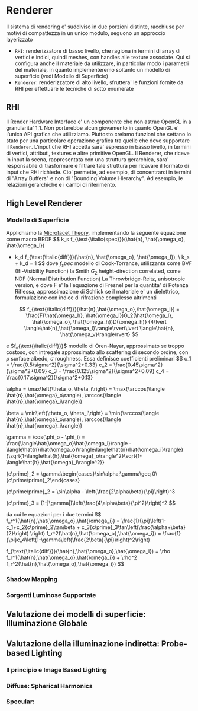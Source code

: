 # Renderer
Il sistema di rendering e' suddiviso in due porzioni distinte, racchiuse per motivi di compattezza in un unico modulo, seguono un approccio 
layerizzato
* `RHI`: renderizzatore di basso livello, che ragiona in termini di array di vertici e indici, quindi meshes, con handles alle texture associate.
   Qui si configura anche il materiale da utilizzare, in particolar modo i parametri del materiale, in quanto implementeremo soltanto un modello di 
   superficie (vedi Modello di Superficie)
* `Renderer`: renderizzatore di alto livello, sfruttera' le funzioni fornite da RHI per effettuare le tecniche di sotto enumerate

## RHI
Il Render Hardware Interface e' un componente che non astrae OpenGL in a granularita' 1:1. Non porterebbe alcun giovamento in quanto OpenGL e' l'unica
API grafica che utilizziamo. 
Piuttosto creiamo funzioni che settano lo stato per una particolare operazione grafica tra quelle che deve supportare il `Renderer`.
L'input che RHI accetta sara' espresso in basso livello, in termini di vertici, attributi, textures e altre primitive OpenGL. Il Renderer, che riceve 
in input la scena, rappresentata con una struttura gerarchica, sara' responsabile di trasformare e filtrare tale struttura per ricavare il formato 
di input che RHI richiede. 
Cio' permette, ad esempio, di concentrarci in termini di "Array Buffers" e non di "Bounding Volume Hierarchy". Ad esempio, le relazioni gerarchiche e 
i cambi di riferimento.



## High Level Renderer
### Modello di Superficie

Applichiamo la [Microfacet Theory](https://hal.science/tel-01291974/file/TH2015DupuyJonathan2.pdf), implementando la seguente equazione come macro BRDF
$$
   k_s f_{\text{\italic{spec}}}(\hat{n}, \hat{\omega_o}, \hat{\omega_l})
   + k_d f_{\text{\italic{diff}}}(\hat{n}, \hat{\omega_o}, \hat{\omega_l}), \\
   k_s + k_d = 1
$$
dove $f_spec$ modello di Cook-Torrance, utilizzante come BVF (Bi-Visibility Function) la Smith $G_2$ height-direction correlated, 
come NDF (Normal Distribution Function) La Throwbridge-Reitz, anisotropic version,
e dove F e' la l'equazione di Fresnel per la quantita' di Potenza Riflessa, approssimazione di Schlick se il materiale e' un dielettrico, 
formulazione con indice di rifrazione complesso altrimenti

$$
f_{\text{\italic{diff}}}(\hat{n},\hat{\omega_o},\hat{\omega_i}) 
  = \frac{F(\hat{\omega_h}, \hat{\omega_l})G_2(\hat{\omega_l}, \hat{\omega_o}, \hat{\omega_h})D(\omega_h)}
                                                {4\lvert \langle\hat{n},\hat{\omega_l}\rangle\rvert\lvert \langle\hat{n}, \hat{\omega_v}\rangle\rvert}
$$

e $f_{\text{\italic{diff}}}$ modello di Oren-Nayar, approssimato se troppo costoso,  con intregale approssimato allo scattering di secondo ordine, 
con $\rho$ surface albedo, $\sigma$ roughness. Essa definisce coefficienti preliminari
$$
c_1 = \frac{0.5\sigma^2}{\sigma^2+0.33}
c_2 = \frac{0.45\sigma^2}{\sigma^2+0.09}
c_3 = \frac{0.125\sigma^2}{\sigma^2+0.09}
c_4 = \frac{0.17\sigma^2}{\sigma^2+0.13}

\alpha = \max\left{\theta_o, \theta_i\right} = \max{\arccos(\langle \hat{n},\hat{\omega}_o\rangle), \arccos(\langle \hat{n},\hat{\omega}_i\rangle)} 

\beta = \min\left{\theta_o, \theta_i\right} = \min{\arccos(\langle \hat{n},\hat{\omega}_o\rangle), \arccos(\langle \hat{n},\hat{\omega}_i\rangle)}

\gamma = \cos(\phi_o - \phi_i) = 
  \frac{\langle\hat{\omega_o}\hat{\omega_i}\rangle - \langle\hat{n}\hat{\omega_o}\rangle\langle\hat{n}\hat{\omega_i}\rangle}
       {\sqrt{1-\langle\hat{h},\hat{\omega}_o\rangle^2}\sqrt{1-\langle\hat{h},\hat{\omega}_i\rangle^2}}

{c\prime}_2 = \gamma\begin{cases}\sin\alpha\;\gamma\geq 0\\{c\prime\prime}_2\end{cases}

{c\prime\prime}_2 = \sin\alpha - \left(\frac{2\alpha\beta}{\pi}\right)^3

{c\prime}_3 = (1-|\gamma|)\left(\frac{4\alpha\beta}{\pi^2}\right)^2
$$

da cui le equazioni per i due termini
$$
f_r^1(\hat{n},\hat{\omega_o},\hat{\omega_i}) = \frac{1}{\pi}\left(1-c_1+c_2{c\prime}_2\tan\beta 
                                                                  + c_3{c\prime}_3\tan\left(\frac{\alpha+\beta}{2}\right)
                                                            \right)
f_r^2(\hat{n},\hat{\omega_o},\hat{\omega_i}) = \frac{1}{\pi}c_4\left(1-\gamma\left(\frac{2\beta}{\pi}\right)^2\right)

f_{\text{\italic{diff}}}(\hat{n},\hat{\omega_o},\hat{\omega_i}) = \rho f_r^1(\hat{n},\hat{\omega_o},\hat{\omega_i})
                                                                + \rho^2 f_r^2(\hat{n},\hat{\omega_o},\hat{\omega_i})
$$
### Shadow Mapping
### Sorgenti Luminose Supportate
## Valutazione dei modelli di superficie: Illuminazione Globale
## Valutazione della illuminazione indiretta: Probe-based Lighting
### Il principio e Image Based Lighting
### Diffuse: Spherical Harmonics
### Specular: 
